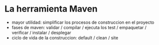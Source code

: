# La herramienta Maven 

- mayor utilidad: simplificar los procesos de construccion en el proyecto
- fases de maven: validar / compilar / ejecuta los test  /  empaquetar / verificar / instalar /  desplegar 
- ciclo de vida de la construccion: default / clean / site 
